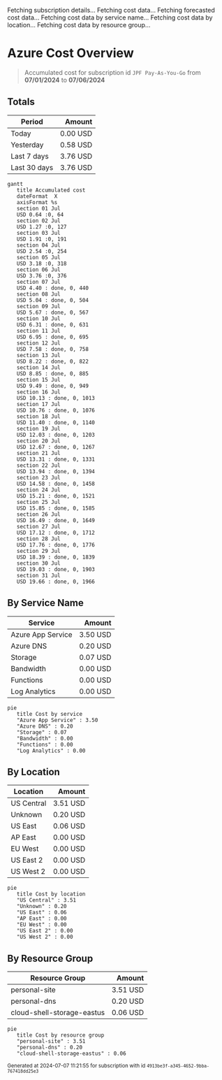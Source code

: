 Fetching subscription details...
Fetching cost data...
Fetching forecasted cost data...
Fetching cost data by service name...
Fetching cost data by location...
Fetching cost data by resource group...
# Azure Cost Overview

> Accumulated cost for subscription id `JPF Pay-As-You-Go` from **07/01/2024** to **07/06/2024**

## Totals

|Period|Amount|
|---|---:|
|Today|0.00 USD|
|Yesterday|0.58 USD|
|Last 7 days|3.76 USD|
|Last 30 days|3.76 USD|

```mermaid
gantt
   title Accumulated cost
   dateFormat  X
   axisFormat %s
   section 01 Jul
   USD 0.64 :0, 64
   section 02 Jul
   USD 1.27 :0, 127
   section 03 Jul
   USD 1.91 :0, 191
   section 04 Jul
   USD 2.54 :0, 254
   section 05 Jul
   USD 3.18 :0, 318
   section 06 Jul
   USD 3.76 :0, 376
   section 07 Jul
   USD 4.40 : done, 0, 440
   section 08 Jul
   USD 5.04 : done, 0, 504
   section 09 Jul
   USD 5.67 : done, 0, 567
   section 10 Jul
   USD 6.31 : done, 0, 631
   section 11 Jul
   USD 6.95 : done, 0, 695
   section 12 Jul
   USD 7.58 : done, 0, 758
   section 13 Jul
   USD 8.22 : done, 0, 822
   section 14 Jul
   USD 8.85 : done, 0, 885
   section 15 Jul
   USD 9.49 : done, 0, 949
   section 16 Jul
   USD 10.13 : done, 0, 1013
   section 17 Jul
   USD 10.76 : done, 0, 1076
   section 18 Jul
   USD 11.40 : done, 0, 1140
   section 19 Jul
   USD 12.03 : done, 0, 1203
   section 20 Jul
   USD 12.67 : done, 0, 1267
   section 21 Jul
   USD 13.31 : done, 0, 1331
   section 22 Jul
   USD 13.94 : done, 0, 1394
   section 23 Jul
   USD 14.58 : done, 0, 1458
   section 24 Jul
   USD 15.21 : done, 0, 1521
   section 25 Jul
   USD 15.85 : done, 0, 1585
   section 26 Jul
   USD 16.49 : done, 0, 1649
   section 27 Jul
   USD 17.12 : done, 0, 1712
   section 28 Jul
   USD 17.76 : done, 0, 1776
   section 29 Jul
   USD 18.39 : done, 0, 1839
   section 30 Jul
   USD 19.03 : done, 0, 1903
   section 31 Jul
   USD 19.66 : done, 0, 1966
```

## By Service Name

|Service|Amount|
|---|---:|
|Azure App Service|3.50 USD|
|Azure DNS|0.20 USD|
|Storage|0.07 USD|
|Bandwidth|0.00 USD|
|Functions|0.00 USD|
|Log Analytics|0.00 USD|

```mermaid
pie
   title Cost by service
   "Azure App Service" : 3.50
   "Azure DNS" : 0.20
   "Storage" : 0.07
   "Bandwidth" : 0.00
   "Functions" : 0.00
   "Log Analytics" : 0.00
```

## By Location

|Location|Amount|
|---|---:|
|US Central|3.51 USD|
|Unknown|0.20 USD|
|US East|0.06 USD|
|AP East|0.00 USD|
|EU West|0.00 USD|
|US East 2|0.00 USD|
|US West 2|0.00 USD|

```mermaid
pie
   title Cost by location
   "US Central" : 3.51
   "Unknown" : 0.20
   "US East" : 0.06
   "AP East" : 0.00
   "EU West" : 0.00
   "US East 2" : 0.00
   "US West 2" : 0.00
```

## By Resource Group

|Resource Group|Amount|
|---|---:|
|personal-site|3.51 USD|
|personal-dns|0.20 USD|
|cloud-shell-storage-eastus|0.06 USD|

```mermaid
pie
   title Cost by resource group
   "personal-site" : 3.51
   "personal-dns" : 0.20
   "cloud-shell-storage-eastus" : 0.06
```

<sup>Generated at 2024-07-07 11:21:55 for subscription with id `4913be3f-a345-4652-9bba-767418dd25e3`</sup>

